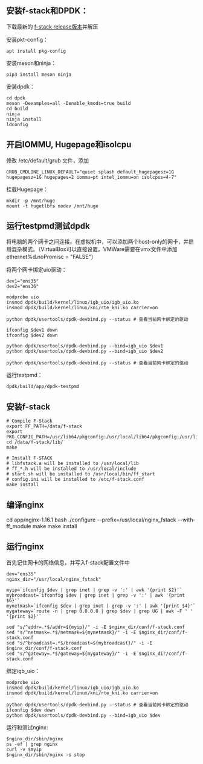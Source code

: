 ## 安装f-stack和DPDK：

下载最新的 [f-stack release版本](https://github.com/F-Stack/f-stack/releases)并解压

安装pkt-config：
```
apt install pkg-config
```

安装meson和ninja：
```
pip3 install meson ninja
```
安装dpdk：
```
cd dpdk
meson -Dexamples=all -Denable_kmods=true build
cd build
ninja
ninja install
ldconfig
```

## 开启IOMMU, Hugepage和isolcpu

修改 /etc/default/grub 文件，添加

```
GRUB_CMDLINE_LINUX_DEFAULT="quiet splash default_hugepagesz=1G hugepagesz=1G hugepages=2 iommu=pt intel_iommu=on isolcpus=4-7"
```

挂载Hugepage：
```
mkdir -p /mnt/huge
mount -t hugetlbfs nodev /mnt/huge
```

## 运行testpmd测试dpdk

将电脑的两个网卡之间连接。在虚拟机中，可以添加两个host-only的网卡，并启用混杂模式。（VirtualBox可以直接设置。VMWare需要在vmx文件中添加ethernet%d.noPromisc = "FALSE"）

将两个网卡绑定uio驱动：
```
dev1="ens35"
dev2="ens36"

modprobe uio
insmod dpdk/build/kernel/linux/igb_uio/igb_uio.ko
insmod dpdk/build/kernel/linux/kni/rte_kni.ko carrier=on

python dpdk/usertools/dpdk-devbind.py --status # 查看当前网卡绑定的驱动

ifconfig $dev1 down
ifconfig $dev2 down

python dpdk/usertools/dpdk-devbind.py --bind=igb_uio $dev1
python dpdk/usertools/dpdk-devbind.py --bind=igb_uio $dev2

python dpdk/usertools/dpdk-devbind.py --status # 查看当前网卡绑定的驱动
```

运行testpmd：
```
dpdk/build/app/dpdk-testpmd
```

## 安装f-stack

```
# Compile F-Stack
export FF_PATH=/data/f-stack
export PKG_CONFIG_PATH=/usr/lib64/pkgconfig:/usr/local/lib64/pkgconfig:/usr/lib/pkgconfig
cd /data/f-stack/lib/
make

# Install F-STACK
# libfstack.a will be installed to /usr/local/lib
# ff_*.h will be installed to /usr/local/include
# start.sh will be installed to /usr/local/bin/ff_start
# config.ini will be installed to /etc/f-stack.conf
make install
```

## 编译nginx

cd app/nginx-1.16.1
bash ./configure --prefix=/usr/local/nginx_fstack --with-ff_module
make
make install

## 运行nginx

首先记住网卡的网络信息，并写入f-stack配置文件中
```
dev="ens35"
nginx_dir="/usr/local/nginx_fstack"

myip=`ifconfig $dev | grep inet | grep -v ':' | awk '{print $2}'`
mybroadcast=`ifconfig $dev | grep inet | grep -v ':' | awk '{print $6}'`
mynetmask=`ifconfig $dev | grep inet | grep -v ':' | awk '{print $4}'`
mygateway=`route -n | grep 0.0.0.0 | grep $dev | grep UG | awk -F ' ' '{print $2}'`

sed "s/^addr=.*$/addr=${myip}/" -i -E $nginx_dir/conf/f-stack.conf
sed "s/^netmask=.*$/netmask=${mynetmask}/" -i -E $nginx_dir/conf/f-stack.conf
sed "s/^broadcast=.*$/broadcast=${mybroadcast}/" -i -E $nginx_dir/conf/f-stack.conf
sed "s/^gateway=.*$/gateway=${mygateway}/" -i -E $nginx_dir/conf/f-stack.conf
```
绑定igb_uio：
```
modprobe uio
insmod dpdk/build/kernel/linux/igb_uio/igb_uio.ko
insmod dpdk/build/kernel/linux/kni/rte_kni.ko carrier=on

python dpdk/usertools/dpdk-devbind.py --status # 查看当前网卡绑定的驱动
ifconfig $dev down
python dpdk/usertools/dpdk-devbind.py --bind=igb_uio $dev

```
运行和测试nginx:
```
$nginx_dir/sbin/nginx
ps -ef | grep nginx
curl -v $myip
$nginx_dir/sbin/nginx -s stop
```
